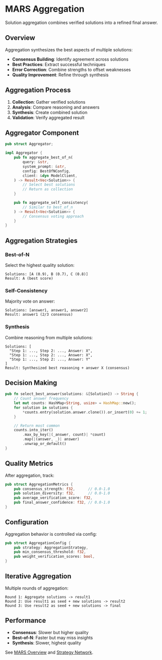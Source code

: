 # MARS Aggregation

Solution aggregation combines verified solutions into a refined final answer.

## Overview

Aggregation synthesizes the best aspects of multiple solutions:

- **Consensus Building**: Identify agreement across solutions
- **Best Practices**: Extract successful techniques
- **Error Correction**: Combine strengths to offset weaknesses
- **Quality Improvement**: Refine through synthesis

## Aggregation Process

1. **Collection**: Gather verified solutions
2. **Analysis**: Compare reasoning and answers
3. **Synthesis**: Create combined solution
4. **Validation**: Verify aggregated result

## Aggregator Component

```rust
pub struct Aggregator;

impl Aggregator {
    pub fn aggregate_best_of_n(
        query: &str,
        system_prompt: &str,
        config: BestOfNConfig,
        client: &dyn ModelClient,
    ) -> Result<Vec<Solution>> {
        // Select best solutions
        // Return as collection
    }

    pub fn aggregate_self_consistency(
        // Similar to best_of_n
    ) -> Result<Vec<Solution>> {
        // Consensus voting approach
    }
}
```

## Aggregation Strategies

### Best-of-N
Select the highest quality solution:

```
Solutions: [A (0.9), B (0.7), C (0.8)]
Result: A (best score)
```

### Self-Consistency
Majority vote on answer:

```
Solutions: [answer1, answer1, answer2]
Result: answer1 (2/3 consensus)
```

### Synthesis
Combine reasoning from multiple solutions:

```
Solutions: [
  "Step 1: ..., Step 2: ..., Answer: X",
  "Step 1: ..., Step 2: ..., Answer: X",
  "Step 1: ..., Step 2: ..., Answer: Y"
]
Result: Synthesized best reasoning + answer X (consensus)
```

## Decision Making

```rust
pub fn select_best_answer(solutions: &[Solution]) -> String {
    // Count answer frequency
    let mut counts: HashMap<String, usize> = HashMap::new();
    for solution in solutions {
        *counts.entry(solution.answer.clone()).or_insert(0) += 1;
    }

    // Return most common
    counts.into_iter()
        .max_by_key(|(_answer, count)| *count)
        .map(|(answer, _)| answer)
        .unwrap_or_default()
}
```

## Quality Metrics

After aggregation, track:

```rust
pub struct AggregationMetrics {
    pub consensus_strength: f32,      // 0.0-1.0
    pub solution_diversity: f32,      // 0.0-1.0
    pub average_verification_score: f32,
    pub final_answer_confidence: f32, // 0.0-1.0
}
```

## Configuration

Aggregation behavior is controlled via config:

```rust
pub struct AggregationConfig {
    pub strategy: AggregationStrategy,
    pub min_consensus_threshold: f32,
    pub weight_verification_scores: bool,
}
```

## Iterative Aggregation

Multiple rounds of aggregation:

```
Round 1: Aggregate solutions -> result1
Round 2: Use result1 as seed + new solutions -> result2
Round 3: Use result2 as seed + new solutions -> final
```

## Performance

- **Consensus**: Slower but higher quality
- **Best-of-N**: Faster but may miss insights
- **Synthesis**: Slower, highest quality

See [MARS Overview](overview.md) and [Strategy Network](strategy-network.md).
